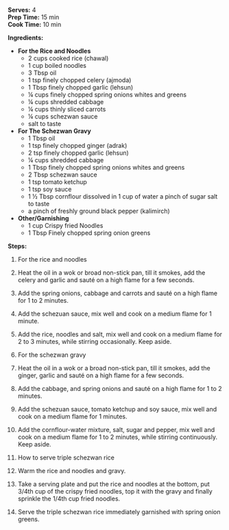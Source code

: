  

**Serves:** 4   
**Prep Time:** 15 min   
**Cook Time:** 10 min

**Ingredients:**

  - **For the Rice and Noodles**
      - 2 cups cooked rice (chawal)
      - 1 cup boiled noodles
      - 3 Tbsp oil
      - 1 tsp finely chopped celery (ajmoda)
      - 1 Tbsp finely chopped garlic (lehsun)
      - ¼ cups finely chopped spring onions whites and greens
      - ¼ cups shredded cabbage
      - ¼ cups thinly sliced carrots
      - ¼ cups schezwan sauce
      - salt to taste
  - **For The Schezwan Gravy**
      - 1 Tbsp oil
      - 1 tsp finely chopped ginger (adrak)
      - 2 tsp finely chopped garlic (lehsun)
      - ¼ cups shredded cabbage
      - 1 Tbsp finely chopped spring onions whites and greens
      - 2 Tbsp schezwan sauce
      - 1 tsp tomato ketchup
      - 1 tsp soy sauce
      - 1 ½ Tbsp cornflour dissolved in 1 cup of water a pinch of sugar salt to taste
      - a pinch of freshly ground black pepper (kalimirch)
  - **Other/Garnishing**
      - 1 cup Crispy fried Noodles
      - 1 Tbsp Finely chopped spring onion greens

  
**Steps:**

1.  For the rice and noodles

2.  Heat the oil in a wok or broad non-stick pan, till it smokes, add the celery and garlic and sauté on a high flame for a few seconds.

3.  Add the spring onions, cabbage and carrots and sauté on a high flame for 1 to 2 minutes.

4.  Add the schezuan sauce, mix well and cook on a medium flame for 1 minute.

5.  Add the rice, noodles and salt, mix well and cook on a medium flame for 2 to 3 minutes, while stirring occasionally. Keep aside.

6.  For the schezwan gravy

7.  Heat the oil in a wok or a broad non-stick pan, till it smokes, add the ginger, garlic and sauté on a high flame for a few seconds.

8.  Add the cabbage, and spring onions and sauté on a high flame for 1 to 2 minutes.

9.  Add the schezuan sauce, tomato ketchup and soy sauce, mix well and cook on a medium flame for 1 minutes.

10. Add the cornflour-water mixture, salt, sugar and pepper, mix well and cook on a medium flame for 1 to 2 minutes, while stirring continuously. Keep aside.

11. How to serve triple schezwan rice

12. Warm the rice and noodles and gravy.

13. Take a serving plate and put the rice and noodles at the bottom, put 3/4th cup of the crispy fried noodles, top it with the gravy and finally sprinkle the 1/4th cup fried noodles.

14. Serve the triple schezwan rice immediately garnished with spring onion greens.
